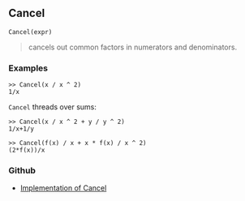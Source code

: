 ## Cancel

```
Cancel(expr)
```

> cancels out common factors in numerators and denominators.

### Examples

```
>> Cancel(x / x ^ 2)
1/x
```

`Cancel` threads over sums:

```
>> Cancel(x / x ^ 2 + y / y ^ 2)
1/x+1/y
 
>> Cancel(f(x) / x + x * f(x) / x ^ 2)
(2*f(x))/x
```
### Github
* [Implementation of Cancel](https://github.com/axkr/symja_android_library/blob/master/symja_android_library/matheclipse-core/src/main/java/org/matheclipse/core/builtin/Algebra.java#L533) 
